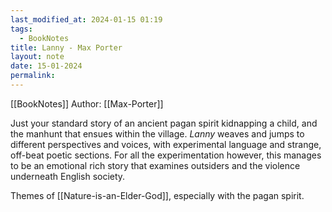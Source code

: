 ```yaml
---
last_modified_at: 2024-01-15 01:19
tags:
  - BookNotes
title: Lanny - Max Porter
layout: note
date: 15-01-2024
permalink:
---
```


[[BookNotes]] Author: [[Max-Porter]] 

Just your standard story of an ancient pagan spirit kidnapping a child, and the manhunt that ensues within the village. *Lanny* weaves and jumps to different perspectives and voices, with experimental language and strange, off-beat poetic sections. For all the experimentation however, this manages to be an emotional rich story that examines outsiders and the violence underneath English society. 

Themes of [[Nature-is-an-Elder-God]], especially with the pagan spirit.

